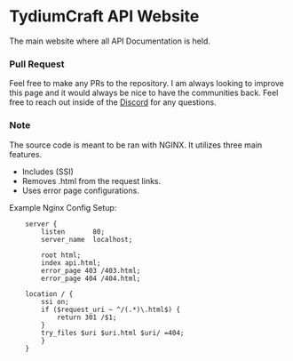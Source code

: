# TydiumCraft API Website
The main website where all API Documentation is held.

### Pull Request
Feel free to make any PRs to the repository. I am always looking to improve this page and it would always be nice to have the communities back. Feel free to reach out inside of the [Discord](https://discord.tydiumcraft.net/) for any questions.

### Note
The source code is meant to be ran with NGINX. It utilizes three main features.
- Includes (SSI)
- Removes .html from the request links.
- Uses error page configurations.

Example Nginx Config Setup:
```nginx
    server {
        listen       80;
        server_name  localhost;

        root html;
        index api.html;
        error_page 403 /403.html;
        error_page 404 /404.html;

    location / {
        ssi on;
        if ($request_uri ~ ^/(.*)\.html$) {
            return 301 /$1;
        }
        try_files $uri $uri.html $uri/ =404;
        }
    }
 ```